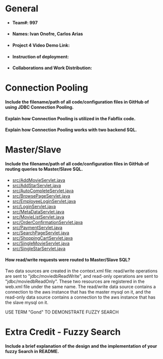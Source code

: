 # General
- #### Team#: 997

- #### Names: Ivan Onofre, Carlos Arias

- #### Project 4 Video Demo Link:

- #### Instruction of deployment:

- #### Collaborations and Work Distribution:


# Connection Pooling
  #### Include the filename/path of all code/configuration files in GitHub of using JDBC Connection Pooling.
    
  #### Explain how Connection Pooling is utilized in the Fabflix code.
    
  #### Explain how Connection Pooling works with two backend SQL.
    

# Master/Slave
#### Include the filename/path of all code/configuration files in GitHub of routing queries to Master/Slave SQL.
  - [src/AddMovieServlet.java](src/AddMovieServlet.java)
  - [src/AddStarServlet.java](src/AddStarServlet.java)
  - [src/AutoCompleteServlet.java](src/AutoCompleteServlet.java)
  - [src/BrowsePageServlet.java](src/BrowsePageServlet.java)
  - [src/EmployeeLoginServlet.java](src/EmployeeLoginServlet.java)
  - [src/LoginServlet.java](src/LoginServlet.java)
  - [src/MetaDataServlet.java](src/MetaDataServlet.java)
  - [src/MovieListServlet.java](src/MovieListServlet.java)
  - [src/OrderConfirmationServlet.java](src/OrderConfirmationServlet.java)
  - [src/PaymentServlet.java](src/PaymentServlet.java)
  - [src/SearchPageServlet.java](src/SearchPageServlet.java)
  - [src/ShoppingCartServlet.java](src/ShoppingCartServlet.java)
  - [src/SingleMovieServlet.java](src/SingleMovieServlet.java)
  - [src/SingleStarServlet.java](src/SingleStarServlet.java)

#### How read/write requests were routed to Master/Slave SQL?
Two data sources are created in the context.xml file: read/write operations are sent to "jdbc/moviedbReadWrite", and 
read-only operations are sent to "jdbc/moviedbReadOnly". These two resources are registered in the web.xml file under 
the same name. The read/write data source contains a connection to the aws instance that has the master mysql on it, and 
the read-only data source contains a connection to the aws instance that has the slave mysql on it.

USE TERM "Gond" TO DEMONSTRATE FUZZY SEARCH

# Extra Credit - Fuzzy Search
####  Include a brief explanation of the design and the implementation of your fuzzy Search in README.